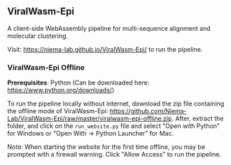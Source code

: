 ## ViralWasm-Epi 

A client-side WebAssembly pipeline for multi-sequence alignment and molecular clustering.

Visit: https://niema-lab.github.io/ViralWasm-Epi/ to run the pipeline.

### ViralWasm-Epi Offline
**Prerequisites**: Python (Can be downloaded here: https://www.python.org/downloads/)

To run the pipeline locally without internet, download the zip file containing the offline mode of ViralWasm-Epi: https://github.com/Niema-Lab/ViralWasm-Epi/raw/master/viralwasm-epi-offline.zip. After, extract the folder, and click on the `run_website.py` file and select "Open with Python" for Windows or "Open With -> Python Launcher" for Mac. 


Note: When starting the website for the first time offline, you may be prompted with a firewall warning. Click "Allow Access" to run the pipeline.
